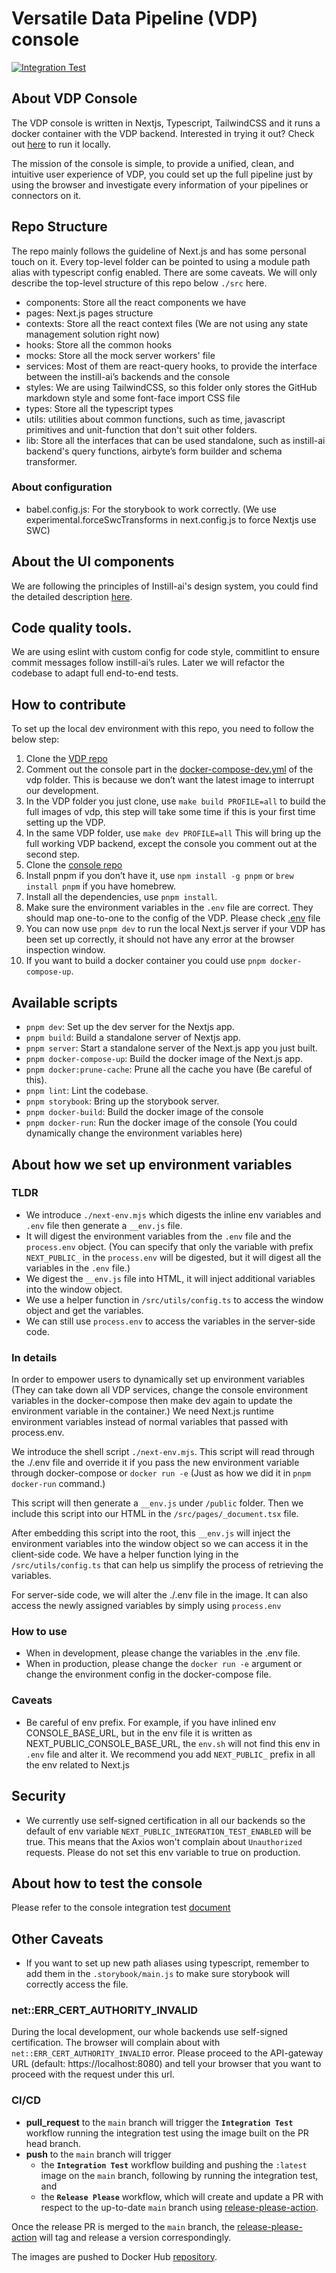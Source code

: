 # Versatile Data Pipeline (VDP) console

[![Integration Test](https://github.com/instill-ai/console/actions/workflows/integration-test.yml/badge.svg)](https://github.com/instill-ai/console/actions/workflows/integration-test.yml)

## About VDP Console

The VDP console is written in Nextjs, Typescript, TailwindCSS and it runs a docker container with the VDP backend. Interested in trying it out? Check out [here](https://github.com/instill-ai/vdp) to run it locally.

The mission of the console is simple, to provide a unified, clean, and intuitive user experience of VDP, you could set up the full pipeline just by using the browser and investigate every information of your pipelines or connectors on it.

## Repo Structure

The repo mainly follows the guideline of Next.js and has some personal touch on it. Every top-level folder can be pointed to using a module path alias with typescript config enabled. There are some caveats. We will only describe the top-level structure of this repo below `./src` here.

- components: Store all the react components we have
- pages: Next.js pages structure
- contexts: Store all the react context files (We are not using any state management solution right now)
- hooks: Store all the common hooks
- mocks: Store all the mock server workers' file
- services: Most of them are react-query hooks, to provide the interface between the instill-ai’s backends and the console
- styles: We are using TailwindCSS, so this folder only stores the GitHub markdown style and some font-face import CSS file
- types: Store all the typescript types
- utils: utilities about common functions, such as time, javascript primitives and unit-function that don't suit other folders.
- lib: Store all the interfaces that can be used standalone, such as instill-ai backend's query functions, airbyte’s form builder and schema transformer.

### About configuration

- babel.config.js: For the storybook to work correctly. (We use experimental.forceSwcTransforms in next.config.js to force Nextjs use SWC)

## About the UI components

We are following the principles of Instill-ai's design system, you could find the detailed description [here](https://github.com/instill-ai/design-system).

## Code quality tools.

We are using eslint with custom config for code style, commitlint to ensure commit messages follow instill-ai’s rules. Later we will refactor the codebase to adapt full end-to-end tests.

## How to contribute

To set up the local dev environment with this repo, you need to follow the below step:

1. Clone the [VDP repo](https://github.com/instill-ai/vdp)
2. Comment out the console part in the [docker-compose-dev.yml](https://github.com/instill-ai/vdp/blob/f563393dca62fc1961e1a370f5a38fb9bc51c5a3/docker-compose-dev.yml#L510) of the vdp folder. This is because we don’t want the latest image to interrupt our development.
3. In the VDP folder you just clone, use `make build PROFILE=all` to build the full images of vdp, this step will take some time if this is your first time setting up the VDP.
4. In the same VDP folder, use `make dev PROFILE=all` This will bring up the full working VDP backend, except the console you comment out at the second step.
5. Clone the [console repo](https://github.com/instill-ai/console)
6. Install pnpm if you don’t have it, use `npm install -g pnpm` or `brew install pnpm` if you have homebrew.
7. Install all the dependencies, use `pnpm install`.
8. Make sure the environment variables in the `.env` file are correct. They should map one-to-one to the config of the VDP. Please check [.env](/.env) file
9. You can now use `pnpm dev` to run the local Next.js server if your VDP has been set up correctly, it should not have any error at the browser inspection window.
10. If you want to build a docker container you could use `pnpm docker-compose-up`.

## Available scripts

- `pnpm dev`: Set up the dev server for the Nextjs app.
- `pnpm build`: Build a standalone server of Nextjs app.
- `pnpm server`: Start a standalone server of the Next.js app you just built.
- `pnpm docker-compose-up`: Build the docker image of the Next.js app.
- `pnpm docker:prune-cache`: Prune all the cache you have (Be careful of this).
- `pnpm lint`: Lint the codebase.
- `pnpm storybook`: Bring up the storybook server.
- `pnpm docker-build`: Build the docker image of the console
- `pnpm docker-run`: Run the docker image of the console (You could dynamically change the environment variables here)

## About how we set up environment variables

### TLDR

- We introduce `./next-env.mjs` which digests the inline env variables and `.env` file then generate a `__env.js` file.
- It will digest the environment variables from the `.env` file and the `process.env` object. (You can specify that only the variable with prefix `NEXT_PUBLIC_` in the `process.env` will be digested, but it will digest all the variables in the `.env` file.)
- We digest the `__env.js` file into HTML, it will inject additional variables into the window object.
- We use a helper function in `/src/utils/config.ts` to access the window object and get the variables.
- We can still use `process.env` to access the variables in the server-side code.

### In details

In order to empower users to dynamically set up environment variables (They can take down all VDP services, change the console environment variables in the docker-compose then make dev again to update the environment variable in the container.) We need Next.js runtime environment variables instead of normal variables that passed with process.env.

We introduce the shell script `./next-env.mjs`. This script will read through the ./.env file and override it if you pass the new environment variable through docker-compose or `docker run -e` (Just as how we did it in `pnpm docker-run` command.)

This script will then generate a `__env.js` under `/public` folder. Then we include this script into our HTML in the `/src/pages/_document.tsx` file. 

After embedding this script into the root, this `__env.js` will inject the environment variables into the window object so we can access it in the client-side code. We have a helper function lying in the `/src/utils/config.ts` that can help us simplify the process of retrieving the variables.

For server-side code, we will alter the ./.env file in the image. It can also access the newly assigned variables by simply using `process.env`

### How to use

- When in development, please change the variables in the .env file.
- When in production, please change the `docker run -e` argument or change the environment config in the docker-compose file.

### Caveats

- Be careful of env prefix. For example, if you have inlined env CONSOLE_BASE_URL, but in the env file it is written as NEXT_PUBLIC_CONSOLE_BASE_URL, the `env.sh` will not find this env in `.env` file and alter it. We recommend you add `NEXT_PUBLIC_` prefix in all the env related to Next.js

## Security

- We currently use self-signed certification in all our backends so the default of env variable `NEXT_PUBLIC_INTEGRATION_TEST_ENABLED` will be true. This means that the Axios won't complain about `Unauthorized` requests. Please do not set this env variable to true on production. 

## About how to test the console

Please refer to the console integration test [document](/integration-test/README.md)

## Other Caveats

- If you want to set up new path aliases using typescript, remember to add them in the `.storybook/main.js` to make sure storybook will correctly access the file.

###  net::ERR_CERT_AUTHORITY_INVALID

During the local development, our whole backends use self-signed certification. The browser will complain about with `net::ERR_CERT_AUTHORITY_INVALID` error. Please proceed to the API-gateway URL (default: https://localhost:8080) and tell your browser that you want to proceed with the request under this url.

### CI/CD

- **pull_request** to the `main` branch will trigger the **`Integration Test`** workflow running the integration test using the image built on the PR head branch.
- **push** to the `main` branch will trigger
  - the **`Integration Test`** workflow building and pushing the `:latest` image on the `main` branch, following by running the integration test, and
  - the **`Release Please`** workflow, which will create and update a PR with respect to the up-to-date `main` branch using [release-please-action](https://github.com/google-github-actions/release-please-action).

Once the release PR is merged to the `main` branch, the [release-please-action](https://github.com/google-github-actions/release-please-action) will tag and release a version correspondingly.

The images are pushed to Docker Hub [repository](https://hub.docker.com/r/instill/console).
